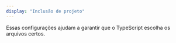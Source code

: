 ```yaml
---
display: "Inclusão de projeto"
---
```


Essas configurações ajudam a garantir que o TypeScript escolha os arquivos certos.
